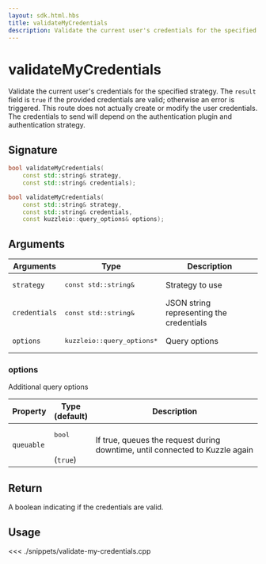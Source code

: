 ```yaml
---
layout: sdk.html.hbs
title: validateMyCredentials
description: Validate the current user's credentials for the specified strategy.
---
```


# validateMyCredentials

Validate the current user's credentials for the specified strategy. The `result` field is `true` if the provided credentials are valid; otherwise an error is triggered. This route does not actually create or modify the user credentials. The credentials to send will depend on the authentication plugin and authentication strategy.

## Signature

```cpp
bool validateMyCredentials(
    const std::string& strategy,
    const std::string& credentials);

bool validateMyCredentials(
    const std::string& strategy,
    const std::string& credentials,
    const kuzzleio::query_options& options);
```

## Arguments

| Arguments     | Type                                 | Description                              |
| ------------- | ------------------------------------ | ---------------------------------------- |
| `strategy`    | <pre>const std::string&</pre>        | Strategy to use                          |
| `credentials` | <pre>const std::string&</pre>        | JSON string representing the credentials |
| `options`     | <pre>kuzzleio::query_options\*</pre> | Query options                            |

### options

Additional query options

| Property   | Type<br/>(default)           | Description                                                                  |
| ---------- | ---------------------------- | ---------------------------------------------------------------------------- |
| `queuable` | <pre>bool</pre><br/>(`true`) | If true, queues the request during downtime, until connected to Kuzzle again |

## Return

A boolean indicating if the credentials are valid.

## Usage

<<< ./snippets/validate-my-credentials.cpp
